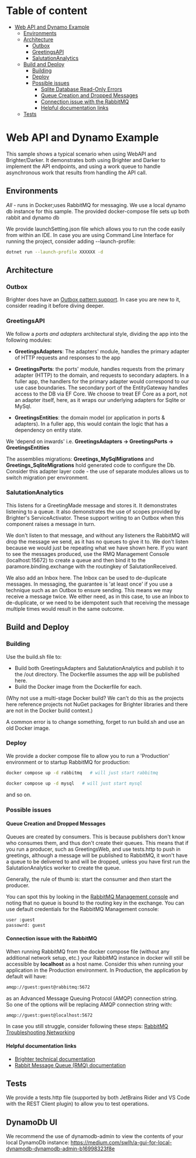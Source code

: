 # Table of content
- [Web API and Dynamo Example](#web-api-and-dynamo-example)
    * [Environments](#environments)
    * [Architecture](#architecture)
        + [Outbox](#outbox)
        + [GreetingsAPI](#greetingsapi)
        + [SalutationAnalytics](#salutationanalytics)
    * [Build and Deploy](#build-and-deploy)
        + [Building](#building)
        + [Deploy](#deploy)
        + [Possible issues](#possible-issues)
            - [Sqlite Database Read-Only Errors](#sqlite-database-read-only-errors)
            - [Queue Creation and Dropped Messages](#queue-creation-and-dropped-messages)
            - [Connection issue with the RabbitMQ](#connection-issue-with-the-rabbitmq)
            - [Helpful documentation links](#helpful-documentation-links)
    * [Tests](#tests)
# Web API and Dynamo Example
This sample shows a typical scenario when using WebAPI and Brighter/Darker. It demonstrates both using Brighter and Darker to implement the API endpoints, and using a work queue to handle asynchronous work that results from handling the API call.

## Environments

*All* - runs in Docker;uses RabbitMQ for messaging. We use a local dynamo db instance for this sample. The provided docker-compose file sets up both rabbit and dynamo db

We provide launchSetting.json file which allows you to run the code easily from within an IDE. In case you are using Command Line Interface for running the project, consider adding --launch-profile:

```sh
dotnet run --launch-profile XXXXXX -d
```
## Architecture
### Outbox
Brighter does have an [Outbox pattern support](https://paramore.readthedocs.io/en/latest/OutboxPattern.html). In case you are new to it, consider reading it before diving deeper.
### GreetingsAPI

We follow a _ports and adapters_ architectural style, dividing the app into the following modules:

* **GreetingsAdapters**: The adapters' module, handles the primary adapter of HTTP requests and responses to the app

* **GreetingsPorts**: the ports' module, handles requests from the primary adapter (HTTP) to the domain, and requests to secondary adapters. In a fuller app, the handlers for the primary adapter would correspond to our use case boundaries. The secondary port of the EntityGateway handles access to the DB via EF Core. We choose to treat EF Core as a port, not an adapter itself, here, as it wraps our underlying adapters for Sqlite or MySql.

* **GreetingsEntities**: the domain model (or application in ports & adapters). In a fuller app, this would contain the logic that has a dependency on entity state.

We 'depend on inwards' i.e. **GreetingsAdapters -> GreetingsPorts -> GreetingsEntities**

The assemblies migrations: **Greetings_MySqlMigrations** and **Greetings_SqliteMigrations** hold generated code to configure the Db. Consider this adapter layer code - the use of separate modules allows us to switch migration per environment.

### SalutationAnalytics

This listens for a GreetingMade message and stores it. It demonstrates listening to a queue. It also demonstrates the use of scopes provided by Brighter's ServiceActivator. These support writing to an Outbox when this component raises a message in turn.

We don't listen to that message, and without any listeners the RabbitMQ will drop the message we send, as it has no queues to give it to. We don't listen because we would just be repeating what we have shown here. If you want to see the messages produced, use the RMQ Management Console (localhost:15672) to create a queue and then bind it to the paramore.binding.exchange with the routingkey of SalutationReceived.

We also add an Inbox here. The Inbox can be used to de-duplicate messages. In messaging, the guarantee is 'at least once' if you use a technique such as an Outbox to ensure sending. This means we may receive a message twice. We either need, as in this case, to use an Inbox to de-duplicate, or we need to be idempotent such that receiving the message multiple times would result in the same outcome.


## Build and Deploy

### Building

Use the build.sh file to:

- Build both GreetingsAdapters and SalutationAnalytics and publish it to the /out directory. The Dockerfile assumes the app will be published here.
- Build the Docker image from the Dockerfile for each.

(Why not use a multi-stage Docker build? We can't do this as the projects here reference projects not NuGet packages for Brighter libraries and there are not in the Docker build context.)

A common error is to change something, forget to run build.sh and use an old Docker image.

### Deploy

We provide a docker compose file to allow you to run a 'Production' environment or to startup RabbitMQ for production:
```sh
docker compose up -d rabbitmq   # will just start rabbitmq
```

```sh
docker compose up -d mysql   # will just start mysql
```

and so on.

### Possible issues

#### Queue Creation and Dropped Messages

Queues are created by consumers. This is because publishers don't know who consumes them, and thus don't create their queues. This means that if you run a producer, such as GreetingsWeb, and use tests.http to push in greetings, although a message will be published to RabbitMQ, it won't have a queue to be delivered to and will be dropped, unless you have first run the SalutationAnalytics worker to create the queue.

Generally, the rule of thumb is: start the consumer and *then* start the producer.

You can spot this by looking in the [RabbitMQ Management console](http://localhost:1567) and noting that no queue is bound to the routing key in the exchange.
You can use default credentials for the RabbitMQ Management console:
```sh
user :guest
passowrd: guest
```
#### Connection issue with the RabbitMQ
When running RabbitMQ from the docker compose file (without any additional network setup, etc.) your RabbitMQ instance in docker will still be accessible by **localhost** as a host name. Consider this when running your application in the Production environment.
In Production, the application by default will have:
```sh
amqp://guest:guest@rabbitmq:5672
```

as an Advanced Message Queuing Protocol (AMQP) connection string.  
So one of the options will be replacing AMQP connection string with:
```sh
amqp://guest:guest@localhost:5672
```
In case you still struggle, consider following these steps: [RabbitMQ Troubleshooting Networking](https://www.rabbitmq.com/troubleshooting-networking.html)
#### Helpful documentation links
* [Brighter technical documentation](https://paramore.readthedocs.io/en/latest/index.html)
* [Rabbit Message Queue (RMQ) documentation](https://www.rabbitmq.com/documentation.html)

## Tests

We provide a tests.http file (supported by both JetBrains Rider and VS Code with the REST Client plugin) to allow you to test operations.

## DynamoDb UI

We recommend the use of dynamodb-admin to view the contents of your local DynamoDb instance: https://medium.com/swlh/a-gui-for-local-dynamodb-dynamodb-admin-b16998323f8e
